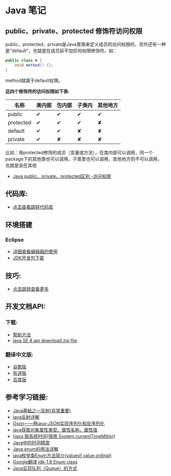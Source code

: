 # Java 笔记

## public、private、protected 修饰符访问权限
public，protected，private是Java里用来定义成员的访问权限的，另外还有一种是“default”，也就是在成员前不加任何权限修饰符。如：
```java
public class A {
    void method() {};
}
```
method就属于default权限。

**这四个修饰符的访问权限如下表:**

名称 | 类内部 | 包内部 | 子类内 | 其他地方
--- | --- | --- | --- | ---
public | ✔ | ✔ | ✔ | ✔
protected | ✔ | ✔ | ✔ | ✘
default | ✔ | ✔ | ✘ | ✘
private | ✔ | ✘ | ✘ | ✘

比如：用protected修饰的成员（变量或方法），在类内部可以调用，同一个package下的其他类也可以调用，子类里也可以调用，其他地方则不可以调用，也就是说在其他

* [Java public、private、protected区别 -访问权限](https://blog.csdn.net/applepie1/article/details/7262419)

## 代码库:
* [点击查看跳转代码库](https://github.com/YellowTulipShow/Java)

## 环境搭建
### Eclipse
* [详细查看编辑器的使用](./eclipse.md)
* [JDK开发包下载](https://www.oracle.com/technetwork/java/javase/downloads/index.html)

## 技巧:
* [点击跳转查看更多](./development_tips_notes.md)

## 开发文档API:
### 下载:
* [帮助方法](https://jingyan.baidu.com/article/6b97984de7c8411ca2b0bf1d.html)
* [java SE 8 api download zip flie](https://www.oracle.com/technetwork/java/javase/documentation/jdk8-doc-downloads-2133158.html)

### 翻译中文版:
* [谷歌版](https://blog.fondme.cn/apidoc/jdk-1.8-google/)
* [有道版](https://blog.fondme.cn/apidoc/jdk-1.8-youdao/)
* [百度版](https://blog.fondme.cn/apidoc/jdk-1.8-baidu/)

## 参考学习链接:
* [Java基础之—反射(非常重要)](https://blog.csdn.net/sinat_38259539/article/details/71799078)
* [java反射详解](http://www.cnblogs.com/rollenholt/archive/2011/09/02/2163758.html)
* [Gson——用java-JSON实现序列化和反序列化](https://www.jianshu.com/p/d78f1b378df1)
* [java获取对象属性类型、属性名称、属性值](https://blog.csdn.net/superit401/article/details/73732873)
* [(java 取系统时间)慎用 System.currentTimeMillis()](http://blog.sina.com.cn/s/blog_6b8bd9d80101fe8t.html)
* [Java中的时间精度](https://blog.csdn.net/elky1982/article/details/4677365)
* [Java enum的用法详解](http://www.cnblogs.com/happyPawpaw/archive/2013/04/09/3009553.html)
* [java枚举类Enum方法简介(valueof,value,ordinal)](https://blog.csdn.net/congqingbin/article/details/7520137)
* [Google翻译 jdk-1.8 Enum class](https://blog.fondme.cn/apidoc/jdk-1.8-google/java/lang/Enum.html)
* [Java实现队列（Queue）的方式](https://blog.csdn.net/jsc123581/article/details/81986714)
